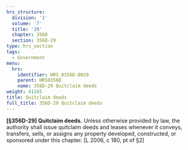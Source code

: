```yaml
---
hrs_structure:
  division: '1'
  volume: '7'
  title: '20'
  chapter: 356D
  section: 356D-29
type: hrs_section
tags:
  - Government
menu:
  hrs:
    identifier: HRS_0356D-0029
    parent: HRS0356D
    name: 356D-29 Quitclaim deeds
weight: 41165
title: Quitclaim deeds
full_title: 356D-29 Quitclaim deeds
---
```

**[§356D-29] Quitclaim deeds.** Unless otherwise provided by law, the authority shall issue quitclaim deeds and leases whenever it conveys, transfers, sells, or assigns any property developed, constructed, or sponsored under this chapter. [L 2006, c 180, pt of §2]